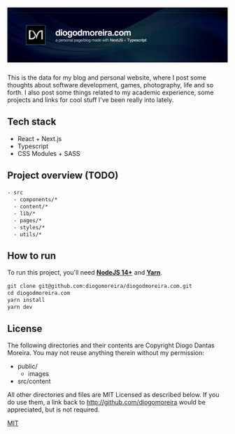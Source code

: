 # ![](public/images/banner.png)

This is the data for my blog and personal website, where I post some thoughts
about software development, games, photography, life and so forth. I also post some things related to my academic experience, some projects and links for cool stuff I've been really into lately.

## Tech stack

- React + Next.js
- Typescript
- CSS Modules + SASS

## Project overview (TODO)

```
- src
  - components/*
  - content/*
  - lib/*
  - pages/*
  - styles/*
  - utils/*
```

## How to run

To run this project, you'll need [**NodeJS 14+**](https://nodejs.org/en) and [**Yarn**](https://classic.yarnpkg.com/en/docs/install).

```
git clone git@github.com:diogomoreira/diogodmoreira.com.git
cd diogodmoreira.com
yarn install
yarn dev
```

## License

The following directories and their contents are Copyright Diogo Dantas Moreira.
You may not reuse anything therein without my permission:

- public/
  - images
- src/content

All other directories and files are MIT Licensed as described below. If you do
use them, a link back to http://github.com/diogomoreira would be appreciated,
but is not required.

[MIT](https://choosealicense.com/licenses/mit/)
